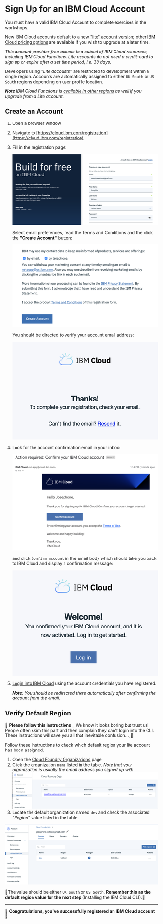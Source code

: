 # Sign Up for an IBM Cloud Account

You must have a valid IBM Cloud Account to complete exercises in the workshops.

New IBM Cloud accounts default to a [new "lite" account version](https://www.ibm.com/cloud/free/); other [IBM Cloud pricing options](https://www.ibm.com/cloud/pricing) are available if you wish to upgrade at a later time.

_This account provides free access to a subset of IBM Cloud resources, including IBM Cloud Functions. Lite accounts do not need a credit-card to sign up or expire after a set time period, i.e. 30 days._

Developers using "_Lite accounts_" are restricted to development within a single region. Accounts are automatically assigned to either `UK South` or `US South` regions depending on user profile location.

_**Note** IBM Cloud Functions is [available in other regions](https://cloud.ibm.com/docs/openwhisk?topic=cloud-functions-cloudfunctions_regions) as well if you upgrade from a Lite account._

## Create an Account

1. Open a browser window
1. Navigate to [https://cloud.ibm.com/registration](https://cloud.ibm.com/registration)

1. Fill in the registration page:

    ![Registration page top](images/ibm-cloud-registration-1.png)

    Select email preferences, read the Terms and Conditions  and the click the **"Create Account"** button:

    ![Registration page bottom](images/ibm-cloud-registration-2.png)

    You should be directed to verify your account email address:

    ![Registration account email message](images/ibm-cloud-registration-3.png)

1. Look for the account confirmation email in your inbox:

    ![Confirmation email](images/ibm-cloud-registration-email.png)

    and click `Confirm account` in the email body which should take you back to IBM Cloud and display a confirmation message:

    ![Registration completed](images/ibm-cloud-registration-4.png)

1. [Login into IBM Cloud](https://cloud.ibm.com/) using the account credentials you have registered.

    _**Note**: You should be redirected there automatically after confirming the account from the email._

## Verify Default Region

🚨 **Please follow this instructions** _
We know it looks boring but trust us! People often skim this part and then complain they can't login into the CLI. These instructions will save you all that inevitable confusion..._🚨

Follow these instructions to check which default region your lite account has been assigned.

1. Open the [Cloud Foundry Organizations](https://cloud.ibm.com/account/cloud-foundry) page
1. Click the organization `name` listed in the table.
*Note that your organization is usually the email address you signed up with*
![Registration page](images/ibm-cloud-cloud-foundry-orgs-1.png)
1. Locate the default organization named `dev` and check the associated "_Region_" value listed in the table.

![Registration page](images/ibm-cloud-cloud-foundry-orgs-2.png)

🚨The value should be either `UK South` or `US South`. **Remember this as the default region value for the next step** (Installing the IBM Cloud CLI).🚨

---
🎉 **Congratulations, you've successfully registered an IBM Cloud account** 🎉

